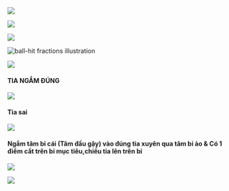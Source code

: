 ![](https://i.imgur.com/2JRxW6n.png)

![](https://i.imgur.com/JFKc8tS.png)


![](https://i.imgur.com/FAG1wsY.png)

![ball-hit fractions illustration](https://billiards.colostate.edu/images/ball-hit_fractions.jpg)


![](https://i.imgur.com/ybGcmTX.png)




#### TIA NGẮM ĐÚNG

![](https://i.imgur.com/YdOXC2d.png)



#### Tia sai

![](https://i.imgur.com/ne65rml.png)



#### Ngắm tâm bi cái (Tâm đầu gậy) vào đúng tia xuyên qua tâm bi ảo & Có 1 điểm cắt trên bi mục tiêu,chiếu tia lên trên bi

![](https://i.imgur.com/yxlfxyp.png)



![](https://i.imgur.com/tokTxwe.png)